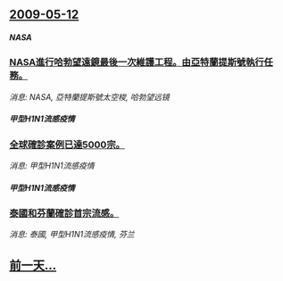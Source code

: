 ## [2009-05-12](/news/2009/05/12/index.md)

##### NASA
### [ NASA進行哈勃望遠鏡最後一次維護工程。由亞特蘭提斯號執行任務。](/news/2009/05/12/NASA進行哈勃望遠鏡最後一次維護工程-由亞特蘭提斯號執行任務.md)
_消息: NASA, 亞特蘭提斯號太空梭, 哈勃望远镜_

##### 甲型H1N1流感疫情
### [全球確診案例已達5000宗。](/news/2009/05/12/全球確診案例已達5000宗.md)
_消息: 甲型H1N1流感疫情_

##### 甲型H1N1流感疫情
### [泰國和芬蘭確診首宗流感。](/news/2009/05/12/泰國和芬蘭確診首宗流感.md)
_消息: 泰國, 甲型H1N1流感疫情, 芬兰_

## [前一天...](/news/2009/05/11/index.md)

